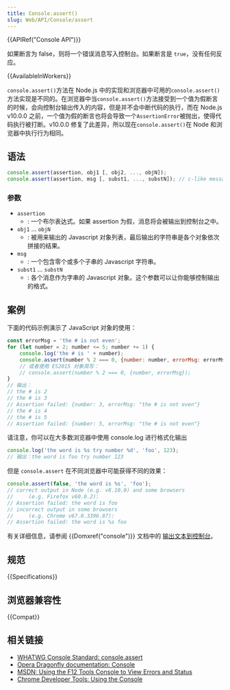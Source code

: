 ```yaml
---
title: Console.assert()
slug: Web/API/Console/assert
---
```


{{APIRef("Console API")}}

如果断言为 false，则将一个错误消息写入控制台。如果断言是 `true`，没有任何反应。

{{AvailableInWorkers}}

`console.assert()`方法在 Node.js 中的实现和浏览器中可用的`console.assert()`方法实现是不同的。在浏览器中当`console.assert()`方法接受到一个值为假断言的时候，会向控制台输出传入的内容，但是并不会中断代码的执行，而在 Node.js v10.0.0 之前，一个值为假的断言也将会导致一个`AssertionError`被抛出，使得代码执行被打断。v10.0.0 修复了此差异，所以现在`console.assert()`在 Node 和浏览器中执行行为相同。

## 语法

```js
console.assert(assertion, obj1 [, obj2, ..., objN]);
console.assert(assertion, msg [, subst1, ..., substN]); // c-like message formatting
```

### 参数

- `assertion`
  - : 一个布尔表达式。如果 assertion 为假，消息将会被输出到控制台之中。
- `obj1` ... `objN`
  - : 被用来输出的 Javascript 对象列表，最后输出的字符串是各个对象依次拼接的结果。
- `msg`
  - : 一个包含零个或多个子串的 Javascript 字符串。
- `subst1` ... `substN`
  - : 各个消息作为字串的 Javascript 对象。这个参数可以让你能够控制输出的格式。

## 案例

下面的代码示例演示了 JavaScript 对象的使用：

```js
const errorMsg = 'the # is not even';
for (let number = 2; number <= 5; number += 1) {
    console.log('the # is ' + number);
    console.assert(number % 2 === 0, {number: number, errorMsg: errorMsg});
    // 或者使用 ES2015 对象简写：
    // console.assert(number % 2 === 0, {number, errorMsg});
}
// 输出：
// the # is 2
// the # is 3
// Assertion failed: {number: 3, errorMsg: "the # is not even"}
// the # is 4
// the # is 5
// Assertion failed: {number: 5, errorMsg: "the # is not even"}
```

请注意，你可以在大多数浏览器中使用 console.log 进行格式化输出

```js
console.log('the word is %s try number %d', 'foo', 123);
// 输出：the word is foo try number 123
```

但是 `console.assert` 在不同浏览器中可能获得不同的效果：

```js
console.assert(false, 'the word is %s', 'foo');
// correct output in Node (e.g. v8.10.0) and some browsers
//     (e.g. Firefox v60.0.2):
// Assertion failed: the word is foo
// incorrect output in some browsers
//     (e.g. Chrome v67.0.3396.87):
// Assertion failed: the word is %s foo
```

有关详细信息，请参阅 {{Domxref("console")}} 文档中的 [输出文本到控制台](/zh-CN/docs/Web/API/Console#%E8%BE%93%E5%87%BA%E6%96%87%E6%9C%AC%E5%88%B0%E6%8E%A7%E5%88%B6%E5%8F%B0)。

## 规范

{{Specifications}}

## 浏览器兼容性

{{Compat}}

## 相关链接

- [WHATWG Console Standard: console.assert](https://console.spec.whatwg.org/#assert-condition-data)
- [Opera Dragonfly documentation: Console](http://www.opera.com/dragonfly/documentation/console/)
- [MSDN: Using the F12 Tools Console to View Errors and Status](http://msdn.microsoft.com/library/gg589530)
- [Chrome Developer Tools: Using the Console](https://developer.chrome.com/devtools/docs/console#assertions)
